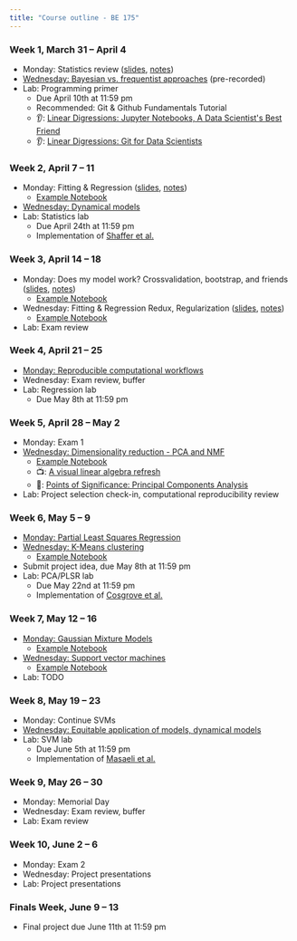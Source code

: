 ```yaml
---
title: "Course outline - BE 175"
---
```


### Week 1, March 31 – April 4

- Monday: Statistics review ([slides](../lectures/lecture1.html), [notes](../notes/lecture1.html))
- [Wednesday: Bayesian vs. frequentist approaches](../lectures/bayesian.html) (pre-recorded)
- Lab: Programming primer
  - Due April 10th at 11:59 pm
  - Recommended: Git & Github Fundamentals Tutorial
  - 👂: [Linear Digressions: Jupyter Notebooks, A Data Scientist's Best Friend](https://lineardigressions.com/episodes/2017/8/20/jupyter-notebooks-a-data-scientists-best-friend)
  - 👂: [Linear Digressions: Git for Data Scientists](https://lineardigressions.com/episodes/2018/6/3/git-for-data-scientists)

### Week 2, April 7 – 11

- Monday: Fitting & Regression ([slides](../lectures/regression.html), [notes](../notes/regression.html))
  - [Example Notebook](public/examples/OLS-Example.ipynb)
- [Wednesday: Dynamical models](../lectures/dynamics.html)
- Lab: Statistics lab
  - Due April 24th at 11:59 pm
  - Implementation of [Shaffer et al.](https://www.nature.com/nature/journal/v546/n7658/abs/nature22794.html)

### Week 3, April 14 – 18

- Monday: Does my model work? Crossvalidation, bootstrap, and friends ([slides](../lectures/model-validation.html), [notes](../notes/model-validation.html))
  - [Example Notebook](public/examples/CrossVal-Example.ipynb)
- Wednesday: Fitting & Regression Redux, Regularization  ([slides](../lectures/regularization.html), [notes](../notes/regularization.html))
  - [Example Notebook](public/examples/Regularization-Example.ipynb)
- Lab: Exam review

### Week 4, April 21 – 25

- [Monday: Reproducible computational workflows](lectures/reproducibility.html)
- Wednesday: Exam review, buffer
- Lab: Regression lab
  - Due May 8th at 11:59 pm

### Week 5, April 28 – May 2

- Monday: Exam 1
- [Wednesday: Dimensionality reduction - PCA and NMF](../lectures/dimensionality-reduction.html)
  - [Example Notebook](public/examples/PCA-NNMF.ipynb)
  - 📺: [A visual linear algebra refresh](https://www.youtube.com/playlist?list=PLZHQObOWTQDPD3MizzM2xVFitgF8hE_ab)
  - 📖: [Points of Significance: Principal Components Analysis](https://www.nature.com/articles/nmeth.4346)
- Lab: Project selection check-in, computational reproducibility review

### Week 6, May 5 – 9

- [Monday: Partial Least Squares Regression](../lectures/plsr.html)
- [Wednesday: K-Means clustering](../lectures/clustering.html)
  - [Example Notebook](public/examples/K-Means.ipynb)
- Submit project idea, due May 8th at 11:59 pm
- Lab: PCA/PLSR lab
  - Due May 22nd at 11:59 pm
  - Implementation of [Cosgrove et al.](https://pubs.rsc.org/en/Content/ArticleLanding/2010/MB/b926287c)

### Week 7, May 12 – 16

- [Monday: Gaussian Mixture Models](../lectures/gmms.html)
  - [Example Notebook](public/examples/Gaussian-Mixtures.ipynb)
- [Wednesday: Support vector machines](../lectures/svms.html)
  - [Example Notebook](public/examples/SVMs-example.ipynb)
- Lab: TODO

### Week 8, May 19 – 23

- Monday: Continue SVMs
- [Wednesday: Equitable application of models, dynamical models](../lectures/dynamics.html)
- Lab: SVM lab
  - Due June 5th at 11:59 pm
  - Implementation of [Masaeli et al.](https://www.nature.com/articles/srep37863)

### Week 9, May 26 – 30

- Monday: Memorial Day
- Wednesday: Exam review, buffer
- Lab: Exam review

### Week 10, June 2 – 6

- Monday: Exam 2
- Wednesday: Project presentations
- Lab: Project presentations

### Finals Week, June 9 – 13

- Final project due June 11th at 11:59 pm
